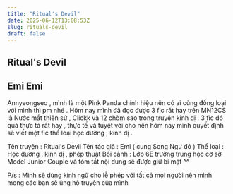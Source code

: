 ```yaml
---
title: "Ritual's Devil"
date: 2025-06-12T13:08:53Z
slug: rituals-devil
draft: false
---
```


## Ritual's Devil

## Emi Emi

Annyeongseo , mình là một Pink Panda chính hiệu nên có ai cùng đồng loại với mình thì pm nhé . Hôm nay mình đã đọc được 3 fic rất hay trên MN12CS là Nước mắt thiên sứ , Clickk và 12 chòm sao trong truyện kinh dị . 3 fic đó quả thực tả rất hay , thực tế và tuyệt vời cho nên hôm nay mình quyết định sẽ viết một fic thể loại học đường , kinh dị .
 
Tên truyện : Ritual's Devil 
Tên tác giả : Emi ( cung Song Ngư đó )
Thể loại : Học đường , kinh dị , phép thuật
Bối cảnh : Lớp 6E trường trung học cơ sở Model Junior
Couple và tóm tắt nội dung sẽ được giữ bí mật ^^
 
P/s : Mình sẽ dùng kính ngữ cho lễ phép với tất cả mọi người nên mình mong các bạn sẽ ủng hộ truyện của mình